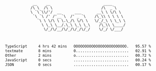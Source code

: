 <div align="center">
<pre><code>
 __    __                        ____      
/\ \  /\ \                      /\  _`\    
\ `\`\\/'/  __      ___       __\ \ \/\ \  
 `\ `\ /' /'__`\  /' _ `\    /\_\\ \ \ \ \ 
   `\ \ \/\ \ \.\_/\ \/\ \   \/_/_\ \ \_\ \
     \ \_\ \__/.\_\ \_\ \_\    /\_\\ \____/
      \/_/\/__/\/_/\/_/\/_/    \/_/ \/___/ 
                                           

</code></pre>

<!--START_SECTION:waka-->

```txt
TypeScript     4 hrs 42 mins   OOOOOOOOOOOOOOOOOOOOOOOO.   95.57 %
textmate       8 mins          0........................   02.91 %
Other          2 mins          o........................   00.72 %
JavaScript     0 secs          .........................   00.24 %
JSON           0 secs          .........................   00.17 %
```

<!--END_SECTION:waka-->
